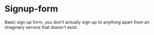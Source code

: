 # Signup-form
Basic sign up form, you don't actually sign up to anything apart from an imaginary service that doesn't exist.  
